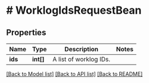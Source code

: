 # # WorklogIdsRequestBean

## Properties

Name | Type | Description | Notes
------------ | ------------- | ------------- | -------------
**ids** | **int[]** | A list of worklog IDs. |

[[Back to Model list]](../../README.md#models) [[Back to API list]](../../README.md#endpoints) [[Back to README]](../../README.md)
